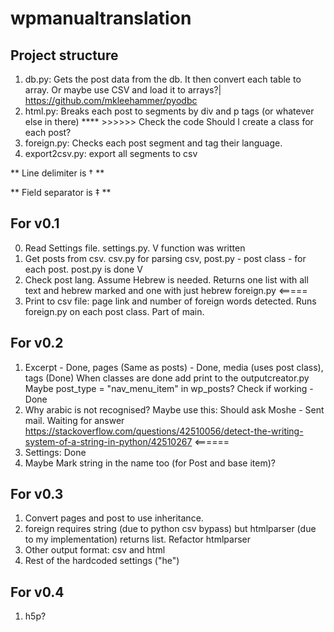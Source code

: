 # wpmanualtranslation

## Project structure
1. db.py: Gets the post data from the db. It then convert each table to array. Or maybe use CSV and load it to arrays?|
https://github.com/mkleehammer/pyodbc
2. html.py: Breaks each post to segments by div and p tags (or whatever else in there) **** >>>>>> Check the code
Should I create a class for each post? 
3. foreign.py: Checks each post segment and tag their language. 
4. export2csv.py: export all segments to csv

** Line delimiter is † **  

** Field separator is ‡ ** 

## For v0.1
0. Read Settings file. settings.py. V function was written
1. Get posts from csv. csv.py for parsing csv, post.py - post class - for each post. post.py is done V
2. Check post lang. Assume Hebrew is needed. Returns one list with all text and hebrew marked and one with just hebrew foreign.py <=====
3. Print to csv file: page link and number of foreign words detected. Runs foreign.py on each post class. Part of main. 

## For v0.2
1. Excerpt - Done, pages (Same as posts) - Done, media (uses post class), tags (Done)
    When classes are done add print to the outputcreator.py
    Maybe post_type = "nav_menu_item" in wp_posts? Check if working - Done
2. Why arabic is not recognised? Maybe use this: Should ask Moshe - Sent mail. Waiting for answer 
    https://stackoverflow.com/questions/42510056/detect-the-writing-system-of-a-string-in-python/42510267 <======
3. Settings: Done
4. Maybe Mark string in the name too (for Post and base item)?

## For v0.3
1. Convert pages and post to use inheritance. 
2. foreign requires string (due to python csv bypass) but htmlparser (due to my implementation) returns list.
    Refactor htmlparser 
3. Other output format: csv and html
4. Rest of the hardcoded settings ("he")

## For v0.4
1. h5p?